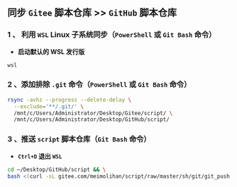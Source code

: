 ## 同步 `Gitee` 脚本仓库 >> `GitHub` 脚本仓库

### 1 、 利用 `WSL` Linux 子系统同步（`PowerShell` 或 `Git Bash` 命令）

- **启动默认的 WSL 发行版**

```bash
wsl
```

### 2 、添加排除 `.git` 命令（`PowerShell` 或 `Git Bash` 命令）

```bash
rsync -avhz --progress --delete-delay \
  --exclude='**/.git/' \
  /mnt/c/Users/Administrator/Desktop/Gitee/script/ \
  /mnt/c/Users/Administrator/Desktop/GitHub/script/
```

### 3 、推送 `script` 脚本仓库（`Git Bash` 命令）

- **`Ctrl+D` 退出 `WSL`**

```bash
cd ~/Desktop/GitHub/script && \
bash <(curl -sL gitee.com/meimolihan/script/raw/master/sh/git/git_push.sh)
```
